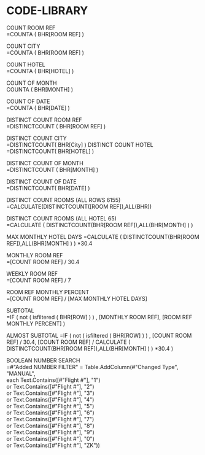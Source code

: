 # CODE-LIBRARY

COUNT ROOM REF        	 
=COUNTA ( BHR[ROOM REF] ) 

COUNT CITY	 
=COUNTA ( BHR[ROOM REF] )

COUNT HOTEL	 
=COUNTA ( BHR[HOTEL] ) 

COUNT OF MONTH	 
COUNTA ( BHR[MONTH] ) 

COUNT OF DATE	 
=COUNTA ( BHR[DATE] ) 

DISTINCT COUNT ROOM REF	 
=DISTINCTCOUNT ( BHR[ROOM REF] )

DISTINCT COUNT CITY	 
=DISTINCTCOUNT( BHR[City] 
) 
DISTINCT COUNT HOTEL	 
=DISTINCTCOUNT( BHR[HOTEL] )

DISTINCT COUNT OF MONTH	 
=DISTINCTCOUNT ( BHR[MONTH] )

DISTINCT COUNT OF DATE	 
=DISTINCTCOUNT( BHR[DATE] )

DISTINCT COUNT ROOMS (ALL ROWS 6155)	 
=CALCULATE(DISTINCTCOUNT([ROOM REF]),ALL(BHR))

DISTINCT COUNT ROOMS (ALL HOTEL 65)	 
=CALCULATE ( DISTINCTCOUNT(BHR[ROOM REF]),ALL(BHR[MONTH] ) )

MAX MONTHLY HOTEL DAYS
=CALCULATE ( DISTINCTCOUNT(BHR[ROOM REF]),ALL(BHR[MONTH] ) ) *30.4

MONTHLY ROOM REF	 
=[COUNT ROOM REF] / 30.4

WEEKLY ROOM REF	 
=[COUNT ROOM REF] / 7

ROOM REF MONTHLY PERCENT	 
=[COUNT ROOM REF] / [MAX MONTHLY HOTEL DAYS]

SUBTOTAL	 
=IF ( not ( isfiltered ( BHR[ROW] ) ) , [MONTHLY ROOM REF], [ROOM REF MONTHLY PERCENT] ) 
	
ALMOST SUBTOTAL
 =IF ( not ( isfiltered ( BHR[ROW] ) ) ,  [COUNT ROOM REF] / 30.4,  [COUNT ROOM REF] /  CALCULATE ( DISTINCTCOUNT(BHR[ROOM REF]),ALL(BHR[MONTH] ) ) *30.4 )	



BOOLEAN NUMBER SEARCH  
=#"Added NUMBER FILTER" = Table.AddColumn(#"Changed Type", "MANUAL",   
each Text.Contains([#"Flight #"], "1")   
or  Text.Contains([#"Flight #"], "2")   
or Text.Contains([#"Flight #"], "3")   
or Text.Contains([#"Flight #"], "4")   
or Text.Contains([#"Flight #"], "5")   
or Text.Contains([#"Flight #"], "6")   
or Text.Contains([#"Flight #"], "7")   
or Text.Contains([#"Flight #"], "8")   
or Text.Contains([#"Flight #"], "9")   
or Text.Contains([#"Flight #"], "0")  
or Text.Contains([#"Flight #"], "ZK"))  

